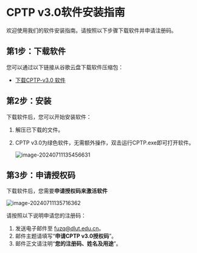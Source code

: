 # CPTP v3.0软件安装指南

欢迎使用我们的软件安装指南。请按照以下步骤下载软件并申请注册码。

## 第1步：下载软件
您可以通过以下链接从谷歌云盘下载软件压缩包：
- [下载CPTP-v3.0 软件](https://drive.google.com/drive/folders/1D-nZgyNpTFn-9HYfvhuB-uP7G1mTh-0L?usp=drive_link)

## 第2步：安装

下载软件后，您可以开始安装软件：

1. 解压已下载的文件。

2. CPTP v3.0为绿色软件，无需额外操作，双击运行CPTP.exe即可打开软件。

   ![image-20240711135456631](C:\Users\kang\AppData\Roaming\Typora\typora-user-images\image-20240711135456631.png)

   

## 第3步：申请授权码
下载软件后，您需要**申请授权码来激活软件**

![image-20240711135716362](C:\Users\kang\AppData\Roaming\Typora\typora-user-images\image-20240711135716362.png)

请按照以下说明申请您的注册码：

1. 发送电子邮件至 fuzq@dlut.edu.cn。
2. 邮件主题请填写“**申请CPTP v3.0授权码**”。
3. 邮件正文请注明“**您的注册码、姓名及用途**”。

